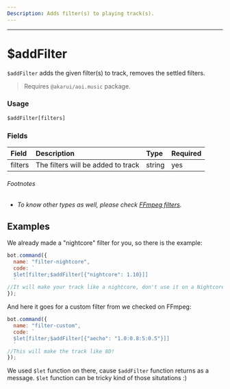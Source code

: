 ```yaml
---
Description: Adds filter(s) to playing track(s).
---
```

<hr>

# $addFilter

`$addFilter` adds the given filter(s) to track, removes the settled filters.

> Requires `@akarui/aoi.music` package.

### Usage 
```js
$addFilter[filters]
```
### Fields
| Field | Description | Type | Required |
| :--- | :--- | :--- | :--- |
| filters | The filters will be added to track | string | yes |

###### Footnotes
* *To know other types as well, please check [FFmpeg filters](https://ffmpeg.org/ffmpeg-filters.html).*

## Examples
We already made a "nightcore" filter for you, so there is the example:
```js
bot.command({
  name: "filter-nightcore",
  code: `
  $let[filter;$addFilter[{"nightcore": 1.10}]]
  `
//It will make your track like a nightcore, don't use it on a Nightcore Mix :)
});
```
And here it goes for a custom filter from we checked on FFmpeg:
```js
bot.command({
  name: "filter-custom",
  code: `
  $let[filter;$addFilter[{"aecho": "1.0:0.8:5:0.5"}]]
  `
//This will make the track like 8D!
});
```
We used `$let` function on there, cause `$addFilter` function returns as a message. `$let` function can be tricky kind of those situtations :)
